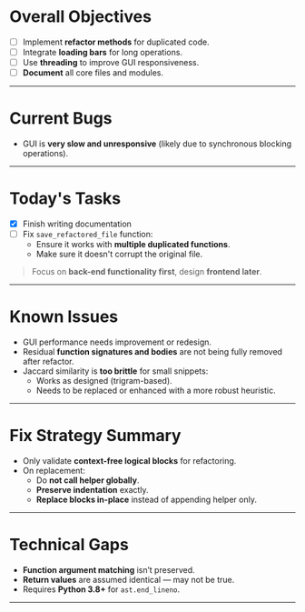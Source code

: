 # Overall Objectives
- [ ] Implement **refactor methods** for duplicated code. 
- [ ] Integrate **loading bars** for long operations.
- [ ] Use **threading** to improve GUI responsiveness.
- [ ] **Document** all core files and modules.

---

# Current Bugs
- GUI is **very slow and unresponsive** (likely due to synchronous blocking operations).

---

# Today's Tasks
- [x] Finish writing documentation
- [ ] Fix `save_refactored_file` function:
  - Ensure it works with **multiple duplicated functions**.
  - Make sure it doesn't corrupt the original file.

> Focus on **back-end functionality first**, design **frontend later**.

---

# Known Issues
- GUI performance needs improvement or redesign.
- Residual **function signatures and bodies** are not being fully removed after refactor.
- Jaccard similarity is **too brittle** for small snippets:
  - Works as designed (trigram-based).
  - Needs to be replaced or enhanced with a more robust heuristic.

---

# Fix Strategy Summary
- Only validate **context-free logical blocks** for refactoring.
- On replacement:
  - Do **not call helper globally**.
  - **Preserve indentation** exactly.
  - **Replace blocks in-place** instead of appending helper only.

---

# Technical Gaps
- **Function argument matching** isn’t preserved.
- **Return values** are assumed identical — may not be true.
- Requires **Python 3.8+** for `ast.end_lineno`.

---